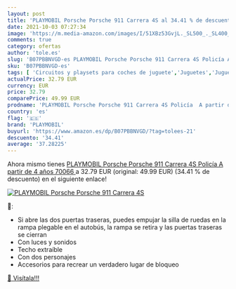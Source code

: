 ```yaml
---
layout: post
title: 'PLAYMOBIL Porsche Porsche 911 Carrera 4S al 34.41 % de descuento'
date: 2021-10-03 07:27:34
image: 'https://m.media-amazon.com/images/I/51XBz53GvjL._SL500_._SL400_.jpg'
comments: true
category: ofertas
author: 'tole.es'
slug: 'B07PBBNVGD-es PLAYMOBIL Porsche Porsche 911 Carrera 4S Policía A partir...'
sku: 'B07PBBNVGD-es'
tags: [ 'Circuitos y playsets para coches de juguete','Juguetes','Juguetes y juegos','Vehículos de juguete para niños','playmobil', ]
actualPrice: 32.79 EUR
currency: EUR
price: 32.79
comparePrice: 49.99 EUR
prodname: 'PLAYMOBIL Porsche Porsche 911 Carrera 4S Policía  A partir de 4 años  70066 '
country: 'es'
flag: '🇪🇸'
brand: 'PLAYMOBIL'
buyurl: 'https://www.amazon.es/dp/B07PBBNVGD/?tag=tolees-21'
descuento: '34.41'
average: '37.28225'
---
```


Ahora mismo tienes [PLAYMOBIL Porsche Porsche 911 Carrera 4S Policía  A partir de 4 años  70066 ](https://www.amazon.es/dp/B07PBBNVGD/?tag=tolees-21) a 32.79 EUR (original: 49.99 EUR) (34.41 %  de descuento) en el siguiente enlace!

[![PLAYMOBIL Porsche Porsche 911 Carrera 4S](https://m.media-amazon.com/images/I/51XBz53GvjL._SL500_._SL400_.jpg)](https://www.amazon.es/dp/B07PBBNVGD/?tag=tolees-21)

🔎:

- Si abre las dos puertas traseras, puedes empujar la silla de ruedas en la rampa plegable en el autobús, la rampa se retira y las puertas traseras se cierran
- Con luces y sonidos
- Techo extraíble
- Con dos personajes
- Accesorios para recrear un verdadero lugar de bloqueo

[🛒 Visítala!!!](https://www.amazon.es/dp/B07PBBNVGD/?tag=tolees-21)
